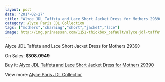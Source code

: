 ```yaml
---
layout: post
date: '2017-02-27'
title: "Alyce JDL Taffeta and Lace Short Jacket Dress for Mothers 29390"
category: Alyce Paris JDL Collection
tags: ["mothers","charming","short","jacket","lace"]
image: http://img.princessan.com/1151-thickbox_default/alyce-jdl-taffeta-and-lace-short-jacket-dress-for-mothers-29390.jpg
---
```

Alyce JDL Taffeta and Lace Short Jacket Dress for Mothers 29390

On Sales: **$308.0949**
<a href="https://www.princessan.com/en/alyce-paris-jdl-collection/535-alyce-jdl-taffeta-and-lace-short-jacket-dress-for-mothers-29390.html"><amp-img layout="responsive" width="600" height="600" src="//img.princessan.com/1151-thickbox_default/alyce-jdl-taffeta-and-lace-short-jacket-dress-for-mothers-29390.jpg" alt="Alyce JDL Taffeta and Lace Short Jacket Dress for Mothers 29390 0" /></a>
<a href="https://www.princessan.com/en/alyce-paris-jdl-collection/535-alyce-jdl-taffeta-and-lace-short-jacket-dress-for-mothers-29390.html"><amp-img layout="responsive" width="600" height="600" src="//img.princessan.com/1153-thickbox_default/alyce-jdl-taffeta-and-lace-short-jacket-dress-for-mothers-29390.jpg" alt="Alyce JDL Taffeta and Lace Short Jacket Dress for Mothers 29390 1" /></a>
<a href="https://www.princessan.com/en/alyce-paris-jdl-collection/535-alyce-jdl-taffeta-and-lace-short-jacket-dress-for-mothers-29390.html"><amp-img layout="responsive" width="600" height="600" src="//img.princessan.com/1152-thickbox_default/alyce-jdl-taffeta-and-lace-short-jacket-dress-for-mothers-29390.jpg" alt="Alyce JDL Taffeta and Lace Short Jacket Dress for Mothers 29390 2" /></a>

Buy it: [Alyce JDL Taffeta and Lace Short Jacket Dress for Mothers 29390](https://www.princessan.com/en/alyce-paris-jdl-collection/535-alyce-jdl-taffeta-and-lace-short-jacket-dress-for-mothers-29390.html "Alyce JDL Taffeta and Lace Short Jacket Dress for Mothers 29390")

View more: [Alyce Paris JDL Collection](https://www.princessan.com/en/7-alyce-paris-jdl-collection "Alyce Paris JDL Collection")
